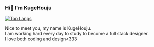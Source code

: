 ### Hi👋 I'm KugeHouju

[![Top Langs](https://github-readme-stats.vercel.app/api/top-langs/?username=kugehouju&layout=compact
)](https://github.com/anuraghazra/github-readme-stats)

<p>Nice to meet you, my name is KugeHouju.<br>
  I am working hard every day to study to become a full stack designer.<br>
  I love both coding and design<333</p>
